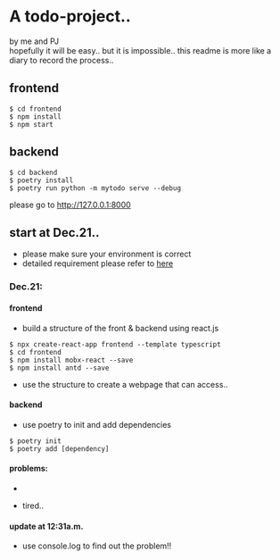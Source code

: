 <!--
 * @Date: 2021-12-21 15:55:14
 * @LastEditTime: 2021-12-22 00:32:09
 * @FilePath: /new-simple-todo/my-todo/README.md
-->
# A todo-project..
by me and PJ \
hopefully it will be easy..
but it is impossible..
this readme is more like a diary to record the process..

## frontend
```
$ cd frontend
$ npm install
$ npm start
```

## backend
```
$ cd backend
$ poetry install
$ poetry run python -m mytodo serve --debug
```
please go to http://127.0.0.1:8000
## start at Dec.21..

* please make sure your environment is correct
* detailed requirement please refer to [here](https://github.com/joint-online-judge/simple-todo/blob/main/)

### Dec.21:

#### frontend
* build a structure of the front & backend using react.js
```
$ npx create-react-app frontend --template typescript
$ cd frontend
$ npm install mobx-react --save    
$ npm install antd --save       
```
* use the structure to create a webpage that can access..

#### backend
* use poetry to init and add dependencies
```
$ poetry init
$ poetry add [dependency]
```

#### problems:
* ~~~how to transfer the response data of axios into typescript type????????~~~
* tired..

#### update at 12:31a.m.
* use console.log to find out the problem!! 

